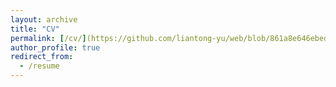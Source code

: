 ```yaml
---
layout: archive
title: "CV"
permalink: [/cv/](https://github.com/liantong-yu/web/blob/861a8e646ebedf026c81cd08fc2a8828359564f6/assets/Curriculum_Vitae.pdf)
author_profile: true
redirect_from:
  - /resume
---
```



<a href="https://github.com/liantong-yu/web/blob/861a8e646ebedf026c81cd08fc2a8828359564f6/assets/Curriculum_Vitae.pdf" target="_blank"></a>
